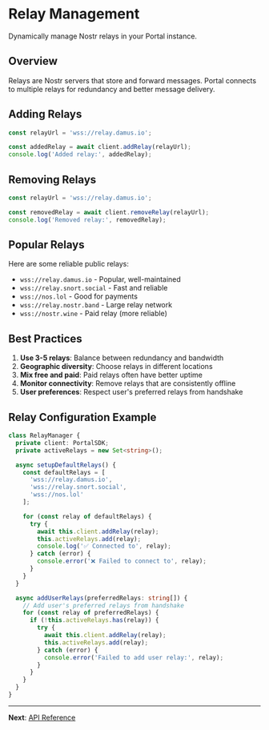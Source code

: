 # Relay Management

Dynamically manage Nostr relays in your Portal instance.

## Overview

Relays are Nostr servers that store and forward messages. Portal connects to multiple relays for redundancy and better message delivery.

## Adding Relays

```typescript
const relayUrl = 'wss://relay.damus.io';

const addedRelay = await client.addRelay(relayUrl);
console.log('Added relay:', addedRelay);
```

## Removing Relays

```typescript
const relayUrl = 'wss://relay.damus.io';

const removedRelay = await client.removeRelay(relayUrl);
console.log('Removed relay:', removedRelay);
```

## Popular Relays

Here are some reliable public relays:

- `wss://relay.damus.io` - Popular, well-maintained
- `wss://relay.snort.social` - Fast and reliable
- `wss://nos.lol` - Good for payments
- `wss://relay.nostr.band` - Large relay network
- `wss://nostr.wine` - Paid relay (more reliable)

## Best Practices

1. **Use 3-5 relays**: Balance between redundancy and bandwidth
2. **Geographic diversity**: Choose relays in different locations
3. **Mix free and paid**: Paid relays often have better uptime
4. **Monitor connectivity**: Remove relays that are consistently offline
5. **User preferences**: Respect user's preferred relays from handshake

## Relay Configuration Example

```typescript
class RelayManager {
  private client: PortalSDK;
  private activeRelays = new Set<string>();

  async setupDefaultRelays() {
    const defaultRelays = [
      'wss://relay.damus.io',
      'wss://relay.snort.social',
      'wss://nos.lol'
    ];

    for (const relay of defaultRelays) {
      try {
        await this.client.addRelay(relay);
        this.activeRelays.add(relay);
        console.log('✅ Connected to', relay);
      } catch (error) {
        console.error('❌ Failed to connect to', relay);
      }
    }
  }

  async addUserRelays(preferredRelays: string[]) {
    // Add user's preferred relays from handshake
    for (const relay of preferredRelays) {
      if (!this.activeRelays.has(relay)) {
        try {
          await this.client.addRelay(relay);
          this.activeRelays.add(relay);
        } catch (error) {
          console.error('Failed to add user relay:', relay);
        }
      }
    }
  }
}
```

---

**Next**: [API Reference](../api/typescript-sdk.md)

